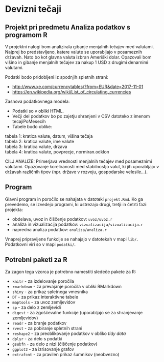 # Devizni tečaji
## Projekt pri predmetu Analiza podatkov s programom R

V projektni nalogi bom analizirala gibanje menjalnih tečajev med valutami. Najprej bo predstavljeno, katere valute se uporabljajo v posameznih državah. Nato bo kot glavna valuta izbran Ameriški dolar. Opazovali bom višino in gibanje menjalnih tečajev za nakup 1 USD z drugimi denarnimi valutami.

Podatki bodo pridobljeni iz spodnjih spletnih strani:
* http://www.xe.com/currencytables/?from=EUR&date=2017-11-01
* https://en.wikipedia.org/wiki/List_of_circulating_currencies

Zasnova podatkovnega modela:
* Podatki so v obliki HTML.
* Večji del podatkov bo po zajetju shranjeni v CSV datoteko z imenom tecajiPoMesecih
* Tabele bodo oblike:

tabela 1: kratica valute, datum, višina tečaja <br />
tabela 2: kratica valute, ime valute <br />
tabela 3: kratica valute, drzava <br />
tabela 4: kratica valute, povprecje, normiran.odklon                    

CILJ ANALIZE: Primerjava vrednosti menjalnih tečajev med posameznimi valutami. Opazovanje koreliranosti med stabilnostjo valut, ki jih uporabljajo v državah različnih tipov (npr. države v rozvoju, gospodarske velesile...).

## Program

Glavni program in poročilo se nahajata v datoteki `projekt.Rmd`. Ko ga prevedemo,
se izvedejo programi, ki ustrezajo drugi, tretji in četrti fazi projekta:

* obdelava, uvoz in čiščenje podatkov: `uvoz/uvoz.r`
* analiza in vizualizacija podatkov: `vizualizacija/vizualizacija.r`
* napredna analiza podatkov: `analiza/analiza.r`

Vnaprej pripravljene funkcije se nahajajo v datotekah v mapi `lib/`. Podatkovni
viri so v mapi `podatki/`.

## Potrebni paketi za R

Za zagon tega vzorca je potrebno namestiti sledeče pakete za R:

* `knitr` - za izdelovanje poročila
* `rmarkdown` - za prevajanje poročila v obliki RMarkdown
* `shiny` - za prikaz spletnega vmesnika
* `DT` - za prikaz interaktivne tabele
* `maptools` - za uvoz zemljevidov
* `sp` - za delo z zemljevidi
* `digest` - za zgoščevalne funkcije (uporabljajo se za shranjevanje zemljevidov)
* `readr` - za branje podatkov
* `rvest` - za pobiranje spletnih strani
* `reshape2` - za preoblikovanje podatkov v obliko *tidy data*
* `dplyr` - za delo s podatki
* `gsubfn` - za delo z nizi (čiščenje podatkov)
* `ggplot2` - za izrisovanje grafov
* `extrafont` - za pravilen prikaz šumnikov (neobvezno)
